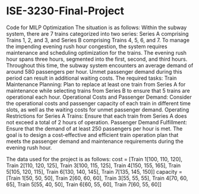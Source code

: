 # ISE-3230-Final-Project
Code for MILP Optimization 
The situation is as follows: 
Within the subway system, there are 7 trains categorized into two series:   Series A comprising Trains 1, 2, and 3, and Series B comprising Trains 4, 5, 6, and 7. 
To manage the impending evening rush hour congestion, the system requires maintenance and scheduling optimization for the trains. 
The evening rush hour spans three hours, segmented into the first, second, and third hours. 
Throughout this time, the subway system encounters an average demand of around 580 passengers per hour. 
Unmet passenger demand during this period can result in additional waiting costs. 
The required tasks: 
Train Maintenance Planning: Plan to replace at least one train from Series A for maintenance while selecting trains from Series B to ensure that 5 trains are 
operational each hour. 
Operational Costs and Passenger Demand: Consider the operational costs and passenger capacity of each train in different time slots, 
as well as the waiting costs for unmet passenger demand. 
Operating Restrictions for Series A Trains: Ensure that each train from Series A does not exceed a total of 2 hours of operation. 
Passenger Demand Fulfillment: Ensure that the demand of at least 250 passengers per hour is met. 
The goal is to design a cost-effective and efficient train operation plan that meets the passenger demand and maintenance requirements 
during the evening rush hour. 


The data used for the project is as follows:
cost = [Train 1[100, 110, 120], Train 2[110, 120, 125], Train 3[100, 115, 125],
        Train 4[150, 155, 165], Train 5[105, 120, 115], Train 6[130, 140, 145], Train 7[135, 145, 150]]
capacity = [Train 1[50, 50, 50], Train 2[60, 60, 60], Train 3[55, 55, 55],
            Train 4[70, 60, 65], Train 5[55, 40, 50], Train 6[60, 55, 60], Train 7[60, 55, 60]]

